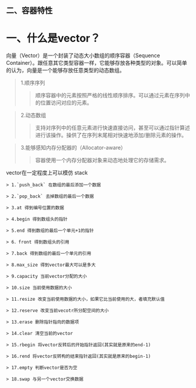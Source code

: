 ## 二、容器特性
# 一、什么是vector？

向量（Vector）是一个封装了动态大小数组的顺序容器（Sequence Container）。跟任意其它类型容器一样，它能够存放各种类型的对象。可以简单的认为，向量是一个能够存放任意类型的动态数组。

> 1.顺序序列
> > 顺序容器中的元素按照严格的线性顺序排序。可以通过元素在序列中的位置访问对应的元素。

> 2.动态数组
> > 支持对序列中的任意元素进行快速直接访问，甚至可以通过指针算述进行该操作。操供了在序列末尾相对快速地添加/删除元素的操作。

> 3.能够感知内存分配器的（Allocator-aware） 
>> 容器使用一个内存分配器对象来动态地处理它的存储需求。


vector在一定程度上可以模仿 stack

```shell
> 1.`push_back` 在数组的最后添加一个数据

> 2.`pop_back` 去掉数组的最后一个数据

> 3.at 得到编号位置的数据

> 4.begin 得到数组头的指针

> 5.end 得到数组的最后一个单元+1的指针

> 6．front 得到数组头的引用

> 7.back 得到数组的最后一个单元的引用

> 8.max_size 得到vector最大可以是多大

> 9.capacity 当前vector分配的大小

> 10.size 当前使用数据的大小

> 11.resize 改变当前使用数据的大小，如果它比当前使用的大，者填充默认值

> 12.reserve 改变当前vecotr所分配空间的大小

> 13.erase 删除指针指向的数据项

> 14.clear 清空当前的vector

> 15.rbegin 将vector反转后的开始指针返回(其实就是原来的end-1)

> 16.rend 将vector反转构的结束指针返回(其实就是原来的begin-1)

> 17.empty 判断vector是否为空

> 18.swap 与另一个vector交换数据

```